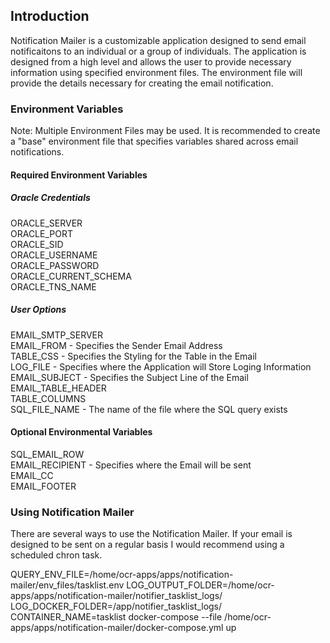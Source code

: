 ## Introduction

Notification Mailer is a customizable application designed to send email notificaitons to an individual or a group of individuals. The application is designed from a high level and allows the user to provide necessary information using specified environment files. The environment file will provide the details necessary for creating the email notification.

###

### Environment Variables

Note: Multiple Environment Files may be used. It is recommended to create a "base" environment file that specifies variables shared across email notifications.

#### Required Environment Variables

##### Oracle Credentials

ORACLE_SERVER<br/>
ORACLE_PORT<br/>
ORACLE_SID<br/>
ORACLE_USERNAME<br/>
ORACLE_PASSWORD<br/>
ORACLE_CURRENT_SCHEMA<br/>
ORACLE_TNS_NAME<br/>

##### User Options

EMAIL_SMTP_SERVER<br/>
EMAIL_FROM - Specifies the Sender Email Address<br/>
TABLE_CSS - Specifies the Styling for the Table in the Email<br/>
LOG_FILE - Specifies where the Application will Store Loging Information<br/>
EMAIL_SUBJECT - Specifies the Subject Line of the Email<br/>
EMAIL_TABLE_HEADER<br/>
TABLE_COLUMNS<br/>
SQL_FILE_NAME - The name of the file where the SQL query exists<br/>

#### Optional Environmental Variables

SQL_EMAIL_ROW<br/>
EMAIL_RECIPIENT - Specifies where the Email will be sent<br/>
EMAIL_CC<br/>
EMAIL_FOOTER<br/>

### Using Notification Mailer

There are several ways to use the Notification Mailer. If your email is designed to be sent on a regular basis I would recommend using a scheduled chron task.

QUERY_ENV_FILE=/home/ocr-apps/apps/notification-mailer/env_files/tasklist.env LOG_OUTPUT_FOLDER=/home/ocr-apps/apps/notification-mailer/notifier_tasklist_logs/  LOG_DOCKER_FOLDER=/app/notifier_tasklist_logs/ CONTAINER_NAME=tasklist docker-compose --file /home/ocr-apps/apps/notification-mailer/docker-compose.yml up
